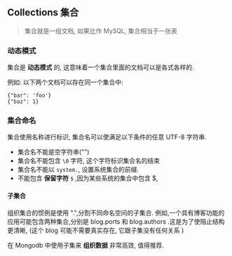 ## Collections 集合

> 集合就是一组文档, 如果比作 MySQL, 集合相当于一张表

### 动态模式

集合是 __动态模式__ 的, 这意味着一个集合里面的文档可以是各式各样的.

例如: 以下两个文档可以存在同一个集合中:  
```
{"bar": 'foo'}
{"baz": 1}
```

### 集合命名

集合使用名称进行标识, 集合名可以使满足以下条件的任意 UTF-8 字符串.

- 集合名不能是空字符串("")
- 集合名不能包含 `\0` 字符, 这个字符标识集合名的结束
- 集合名不能以 `system.`, 设置系统集合的前缀.
- 不能包含 __保留字符__ `$` ,因为某些系统的集合中包含 $,

#### 子集合

组织集合的惯例是使用 ".",分割不同命名空间的子集合. 例如,一个具有博客功能的应用可能包含两种集合,分别是 blog.ports 和 blog.authors .这是为了使阻止结构更清晰, (这个 blog 可能不需要真实存在, 它跟子集没有任何关系 )  

在 Mongodb 中使用子集来 __组织数据__ 非常高效, 值得推荐.
